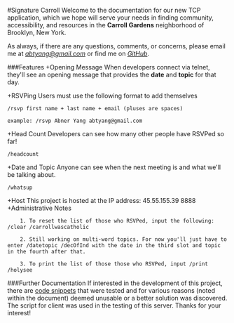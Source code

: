 #Signature Carroll
Welcome to the documentation for our new TCP application, which we hope will serve your needs in finding community, accessibility, and resources in the **Carroll Gardens** neighborhood of Brooklyn, New York.  

As always, if there are any questions, comments, or concerns, please email me at *abtyang@gmail.com* or find me on *[GitHub](github.com/sunsheeppoplar)*.

###Features
+Opening Message
When developers connect via telnet, they'll see an opening message that provides the **date** and **topic** for that day. 

+RSVPing
Users must use the following format to add themselves
````
/rsvp first name + last name + email (pluses are spaces)

example: /rsvp Abner Yang abtyang@gmail.com

````
+Head Count
Developers can see how many other people have RSVPed so far!
````
/headcount 
````
+Date and Topic
Anyone can see when the next meeting is and what we'll be talking about.
````
/whatsup
````
+Host
This project is hosted at the IP address: 45.55.155.39 8888
+Administrative Notes
````
	1. To reset the list of those who RSVPed, input the following: /clear /carrollwascatholic

	2. Still working on multi-word topics. For now you'll just have to enter /datetopic /decOfInd with the date in the third slot and topic in the fourth after that. 

	3. To print the list of those those who RSVPed, input /print /holysee
````



###Further Documentation
If interested in the development of this project, there are [code snippets](https://github.com/sunsheeppoplar/signature_carroll/blob/master/snippets_server.txt) that were tested and for various reasons (noted within the document) deemed unusable or a better solution was discovered. The script for client was used in the testing of this server. Thanks for your interest!